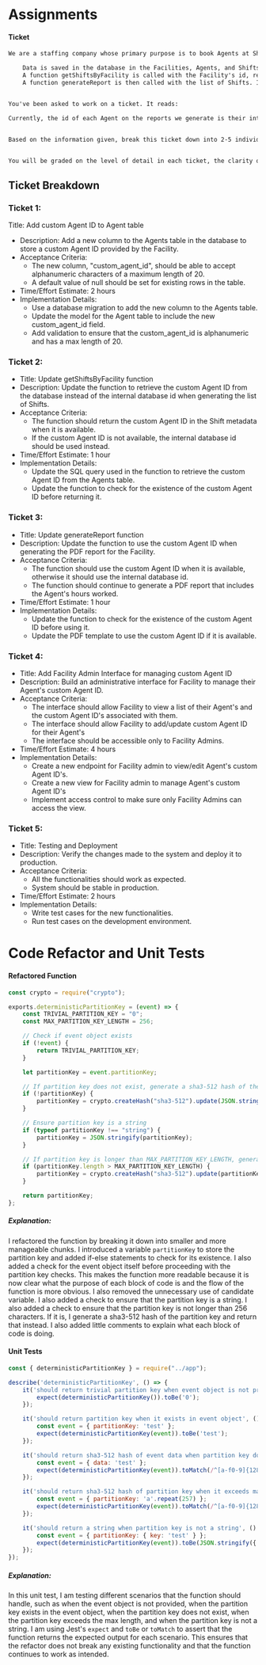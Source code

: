 # Assignments

#### Ticket
```txt
We are a staffing company whose primary purpose is to book Agents at Shifts posted by Facilities on our platform. We're working on a new feature which will generate reports for our client Facilities containing info on how many hours each Agent worked in a given quarter by summing up every Shift they worked. Currently, this is how the process works:

    Data is saved in the database in the Facilities, Agents, and Shifts tables
    A function getShiftsByFacility is called with the Facility's id, returning all Shifts worked that quarter, including some metadata about the Agent assigned to each
    A function generateReport is then called with the list of Shifts. It converts them into a PDF which can be submitted by the Facility for compliance.


You've been asked to work on a ticket. It reads:

Currently, the id of each Agent on the reports we generate is their internal database id. We'd like to add the ability for Facilities to save their own custom ids for each Agent they work with and use that id when generating reports for them.


Based on the information given, break this ticket down into 2-5 individual tickets to perform. Provide as much detail for each ticket as you can, including acceptance criteria, time/effort estimates, and implementation details. Feel free to make informed guesses about any unknown details - you can't guess "wrong".


You will be graded on the level of detail in each ticket, the clarity of the execution plan within and between tickets, and the intelligibility of your language. You don't need to be a native English speaker, but please proof-read your work.

```

## Ticket Breakdown
### Ticket 1:

Title: Add custom Agent ID to Agent table
- Description: Add a new column to the Agents table in the database to store a custom Agent ID provided by the Facility.
- Acceptance Criteria:
    - The new column, "custom_agent_id", should be able to accept alphanumeric characters of a maximum length of 20.
    - A default value of null should be set for existing rows in the table.
- Time/Effort Estimate: 2 hours
- Implementation Details:
    - Use a database migration to add the new column to the Agents table.
    - Update the model for the Agent table to include the new custom_agent_id field.
    - Add validation to ensure that the custom_agent_id is alphanumeric and has a max length of 20.

### Ticket 2:

- Title: Update getShiftsByFacility function
- Description: Update the function to retrieve the custom Agent ID from the database instead of the internal database id when generating the list of Shifts.
- Acceptance Criteria:
    - The function should return the custom Agent ID in the Shift metadata when it is available.
    - If the custom Agent ID is not available, the internal database id should be used instead.
- Time/Effort Estimate: 1 hour
- Implementation Details:
    - Update the SQL query used in the function to retrieve the custom Agent ID from the Agents table.
    - Update the function to check for the existence of the custom Agent ID before returning it.

### Ticket 3:

- Title: Update generateReport function
- Description: Update the function to use the custom Agent ID when generating the PDF report for the Facility.
- Acceptance Criteria:
    - The function should use the custom Agent ID when it is available, otherwise it should use the internal database id.
    - The function should continue to generate a PDF report that includes the Agent's hours worked.
- Time/Effort Estimate: 1 hour
- Implementation Details:
    - Update the function to check for the existence of the custom Agent ID before using it.
    - Update the PDF template to use the custom Agent ID if it is available.

### Ticket 4:

- Title: Add Facility Admin Interface for managing custom Agent ID
- Description: Build an administrative interface for Facility to manage their Agent's custom Agent ID.
- Acceptance Criteria:
    - The interface should allow Facility to view a list of their Agent's and the custom Agent ID's associated with them.
    - The interface should allow Facility to add/update custom Agent ID for their Agent's
    - The interface should be accessible only to Facility Admins.
- Time/Effort Estimate: 4 hours
- Implementation Details:
    - Create a new endpoint for Facility admin to view/edit Agent's custom Agent ID's.
    - Create a new view for Facility admin to manage Agent's custom Agent ID's
    - Implement access control to make sure only Facility Admins can access the view.

### Ticket 5:

- Title: Testing and Deployment
- Description: Verify the changes made to the system and deploy it to production.
- Acceptance Criteria:
    - All the functionalities should work as expected.
    - System should be stable in production.
- Time/Effort Estimate: 2 hours
- Implementation Details:
    - Write test cases for the new functionalities.
    - Run test cases on the development environment.


# Code Refactor and Unit Tests

#### Refactored Function

```js
const crypto = require("crypto");

exports.deterministicPartitionKey = (event) => {
    const TRIVIAL_PARTITION_KEY = "0";
    const MAX_PARTITION_KEY_LENGTH = 256;

    // Check if event object exists
    if (!event) {
        return TRIVIAL_PARTITION_KEY;
    }

    let partitionKey = event.partitionKey;

    // If partition key does not exist, generate a sha3-512 hash of the event data
    if (!partitionKey) {
        partitionKey = crypto.createHash("sha3-512").update(JSON.stringify(event)).digest("hex");
    }

    // Ensure partition key is a string
    if (typeof partitionKey !== "string") {
        partitionKey = JSON.stringify(partitionKey);
    }

    // If partition key is longer than MAX_PARTITION_KEY_LENGTH, generate a sha3-512 hash of the partition key
    if (partitionKey.length > MAX_PARTITION_KEY_LENGTH) {
        partitionKey = crypto.createHash("sha3-512").update(partitionKey).digest("hex");
    }

    return partitionKey;
};
```
##### Explanation: 
I refactored the function by breaking it down into smaller and more manageable chunks. I introduced a variable `partitionKey` to store the partition key and added if-else statements to check for its existence. I also added a check for the event object itself before proceeding with the partition key checks. This makes the function more readable because it is now clear what the purpose of each block of code is and the flow of the function is more obvious. I also removed the unnecessary use of candidate variable. I also added a check to ensure that the partition key is a string. I also added a check to ensure that the partition key is not longer than 256 characters. If it is, I generate a sha3-512 hash of the partition key and return that instead. I also added little comments to explain what each block of code is doing. 

#### Unit Tests

```js
const { deterministicPartitionKey } = require("../app");

describe('deterministicPartitionKey', () => {
    it('should return trivial partition key when event object is not provided', () => {
        expect(deterministicPartitionKey()).toBe('0');
    });

    it('should return partition key when it exists in event object', () => {
        const event = { partitionKey: 'test' };
        expect(deterministicPartitionKey(event)).toBe('test');
    });

    it('should return sha3-512 hash of event data when partition key does not exist', () => {
        const event = { data: 'test' };
        expect(deterministicPartitionKey(event)).toMatch(/^[a-f0-9]{128}$/);
    });

    it('should return sha3-512 hash of partition key when it exceeds max length', () => {
        const event = { partitionKey: 'a'.repeat(257) };
        expect(deterministicPartitionKey(event)).toMatch(/^[a-f0-9]{128}$/);
    });

    it('should return a string when partition key is not a string', () => {
        const event = { partitionKey: { key: 'test' } };
        expect(deterministicPartitionKey(event)).toBe(JSON.stringify({ key: 'test' }));
    });
});
```
##### Explanation:
In this unit test, I am testing different scenarios that the function should handle, such as when the event object is not provided, when the partition key exists in the event object, when the partition key does not exist, when the partition key exceeds the max length, and when the partition key is not a string. I am using Jest's `expect` and `toBe` or `toMatch` to assert that the function returns the expected output for each scenario. This ensures that the refactor does not break any existing functionality and that the function continues to work as intended. 